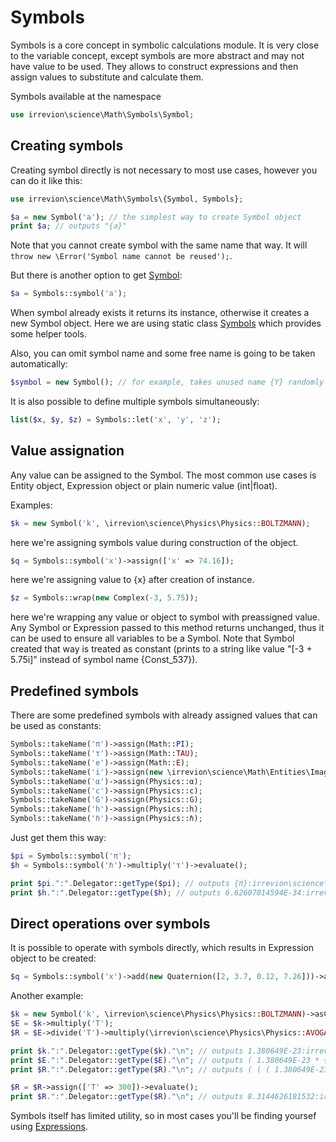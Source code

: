# Symbols

Symbols is a core concept in symbolic calculations module. It is very close to the variable concept, except symbols are more abstract and may not have value to be used. They allows to construct expressions and then assign values to substitute and calculate them.

Symbols available at the namespace
```php
use irrevion\science\Math\Symbols\Symbol;
```

## Creating symbols

Creating symbol directly is not necessary to most use cases, however you can do it like this:
```php
use irrevion\science\Math\Symbols\{Symbol, Symbols};

$a = new Symbol('a'); // the simplest way to create Symbol object
print $a; // outputs "{a}"
```
Note that you cannot create symbol with the same name that way. It will `throw new \Error('Symbol name cannot be reused');`.

But there is another option to get [Symbol](src/Math/Symbols/Symbol.php):
```php
$a = Symbols::symbol('a');
```
When symbol already exists it returns its instance, otherwise it creates a new Symbol object. Here we are using static class [Symbols](https://github.com/irrevion/science/blob/main/src/Math/Symbols/Symbols.php) which provides some helper tools.

Also, you can omit symbol name and some free name is going to be taken automatically:
```php
$symbol = new Symbol(); // for example, takes unused name {Y} randomly
```

It is also possible to define multiple symbols simultaneously:
```php
list($x, $y, $z) = Symbols::let('x', 'y', 'z');
```

## Value assignation

Any value can be assigned to the Symbol. The most common use cases is Entity object, Expression object or plain numeric value (int|float).

Examples:
```php
$k = new Symbol('k', \irrevion\science\Physics\Physics::BOLTZMANN);
```
here we're assigning symbols value during construction of the object.

```php
$q = Symbols::symbol('x')->assign(['x' => 74.16]);
```
here we're assigning value to {x} after creation of instance.

```php
$z = Symbols::wrap(new Complex(-3, 5.75));
```
here we're wrapping any value or object to symbol with preassigned value. Any Symbol or Expression passed to this method returns unchanged, thus it can be used to ensure all variables to be a Symbol. Note that Symbol created that way is treated as constant (prints to a string like value "[-3 + 5.75i]" instead of symbol name {Const_537}).


## Predefined symbols

There are some predefined symbols with already assigned values that can be used as constants:
```php
Symbols::takeName('π')->assign(Math::PI);
Symbols::takeName('τ')->assign(Math::TAU);
Symbols::takeName('e')->assign(Math::E);
Symbols::takeName('i')->assign(new \irrevion\science\Math\Entities\Imaginary(1));
Symbols::takeName('α')->assign(Physics::α);
Symbols::takeName('c')->assign(Physics::c);
Symbols::takeName('G')->assign(Physics::G);
Symbols::takeName('h')->assign(Physics::h);
Symbols::takeName('ℏ')->assign(Physics::ℏ);
```
Just get them this way:
```php
$pi = Symbols::symbol('π');
$h = Symbols::symbol('ℏ')->multiply('τ')->evaluate();

print $pi.":".Delegator::getType($pi); // outputs {π}:irrevion\science\Math\Symbols\Symbol
print $h.":".Delegator::getType($h); // outputs 6.62607014594E-34:irrevion\science\Math\Entities\Scalar
```


## Direct operations over symbols

It is possible to operate with symbols directly, which results in Expression object to be created:
```php
$q = Symbols::symbol('x')->add(new Quaternion([2, 3.7, 0.12, 7.26]))->assign(['x' => 74.16])->evaluate();
```

Another example:
```php
$k = new Symbol('k', \irrevion\science\Physics\Physics::BOLTZMANN)->asConst();
$E = $k->multiply('T');
$R = $E->divide('T')->multiply(\irrevion\science\Physics\Physics::AVOGADRO);

print $k.":".Delegator::getType($k)."\n"; // outputs 1.380649E-23:irrevion\science\Math\Symbols\Symbol
print $E.":".Delegator::getType($E)."\n"; // outputs ( 1.380649E-23 * {T} ):irrevion\science\Math\Symbols\Expression
print $R.":".Delegator::getType($R)."\n"; // outputs ( ( ( 1.380649E-23 * {T} ) / {T} ) * 6.02214076E+23 ):irrevion\science\Math\Symbols\Expression

$R = $R->assign(['T' => 300])->evaluate();
print $R.":".Delegator::getType($R)."\n"; // outputs 8.3144626181532:irrevion\science\Math\Entities\Scalar, which is https://en.wikipedia.org/wiki/Gas_constant
```

Symbols itself has limited utility, so in most cases you'll be finding yoursef using [Expressions](./Expressions.md).

<!--
## See also

- [Operations](./Operations.md)
- [Expressions](./Expressions.md)
-->